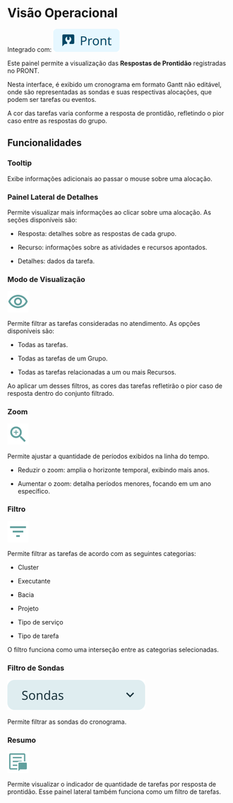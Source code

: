 # Visão Operacional
Integrado com: ![alt text](tags/tag_pront.svg)

Este painel permite a visualização das **Respostas de Prontidão** registradas no PRONT.  

Nesta interface, é exibido um cronograma em formato Gantt não editável, onde são representadas as sondas e suas respectivas alocações, que podem ser tarefas ou eventos.  

A cor das tarefas varia conforme a resposta de prontidão, refletindo o pior caso entre as respostas do grupo.  

## Funcionalidades

### Tooltip

Exibe informações adicionais ao passar o mouse sobre uma alocação.  

### Painel Lateral de Detalhes

Permite visualizar mais informações ao clicar sobre uma alocação. As seções disponíveis são:  

- Resposta: detalhes sobre as respostas de cada grupo.  

- Recurso: informações sobre as atividades e recursos apontados.  

- Detalhes: dados da tarefa.  

### Modo de Visualização
![alt text](icons/visualizacao_atendimento.svg)

Permite filtrar as tarefas consideradas no atendimento. As opções disponíveis são:  

- Todas as tarefas.  

- Todas as tarefas de um Grupo.  

- Todas as tarefas relacionadas a um ou mais Recursos.  

Ao aplicar um desses filtros, as cores das tarefas refletirão o pior caso de resposta dentro do conjunto filtrado.  

### Zoom
![alt text](icons/zoom.svg)

Permite ajustar a quantidade de períodos exibidos na linha do tempo.  

- Reduzir o zoom: amplia o horizonte temporal, exibindo mais anos.  

- Aumentar o zoom: detalha períodos menores, focando em um ano específico.  

### Filtro 
![alt text](icons/filtro.svg)

Permite filtrar as tarefas de acordo com as seguintes categorias:  

- Cluster

- Executante

- Bacia  

- Projeto

- Tipo de serviço

- Tipo de tarefa  

O filtro funciona como uma interseção entre as categorias selecionadas.  

### Filtro de Sondas
![alt text](icons/filtro_sonda.svg)

Permite filtrar as sondas do cronograma.

### Resumo
![alt text](icons/resumo.svg)

Permite visualizar o indicador de quantidade de tarefas por resposta de prontidão. Esse painel lateral também funciona como um filtro de tarefas.




